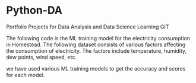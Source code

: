 # Python-DA
Portfolio Projects for Data Analysis and Data Science
Learning GIT

The following code is the ML training model for the electricity consumption in Homestead.
The following dataset consists of various factors affecting the consumption of electricity.
The factors include temperature, humidity, dew points, wind speed, etc.

we have used various ML training models to get the accuracy and scores for each model.
